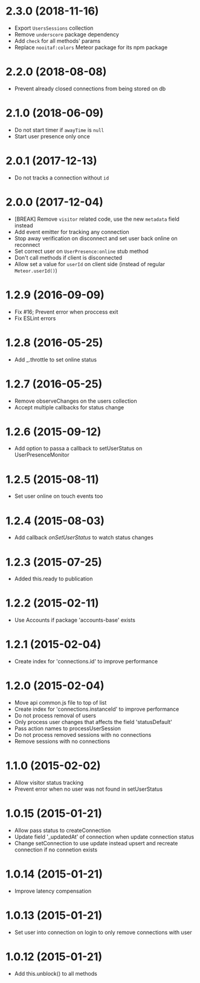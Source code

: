 # 2.3.0 (2018-11-16)
* Export `UsersSessions` collection
* Remove `underscore` package dependency
* Add `check` for all methods' params
* Replace `nooitaf:colors` Meteor package for its npm package

# 2.2.0 (2018-08-08)
* Prevent already closed connections from being stored on db

# 2.1.0 (2018-06-09)
* Do not start timer if `awayTime` is `null`
* Start user presence only once

# 2.0.1 (2017-12-13)
* Do not tracks a connection without `id`

# 2.0.0 (2017-12-04)
* [BREAK] Remove `visitor` related code, use the new `metadata` field instead
* Add event emitter for tracking any connection
* Stop away verification on disconnect and set user back online on reconnect
* Set correct user on `UserPresence:online` stub method
* Don't call methods if client is disconnected
* Allow set a value for `userId` on client side (instead of regular `Meteor.userId()`)

# 1.2.9 (2016-09-09)
* Fix #16; Prevent error when proccess exit
* Fix ESLint errors

# 1.2.8 (2016-05-25)
* Add _.throttle to set online status

# 1.2.7 (2016-05-25)
* Remove observeChanges on the users collection
* Accept multiple callbacks for status change

# 1.2.6 (2015-09-12)
* Add option to passa a callback to setUserStatus on UserPresenceMonitor

# 1.2.5 (2015-08-11)
* Set user online on touch events too

# 1.2.4 (2015-08-03)
* Add callback *onSetUserStatus* to watch status changes

# 1.2.3 (2015-07-25)
* Added this.ready to publication

# 1.2.2 (2015-02-11)
* Use Accounts if package 'accounts-base' exists

# 1.2.1 (2015-02-04)
* Create index for 'connections.id' to improve performance

# 1.2.0 (2015-02-04)
* Move api common.js file to top of list
* Create index for 'connections.instanceId' to improve performance
* Do not process removal of users
* Only process user changes that affects the field 'statusDefault'
* Pass action names to processUserSession
* Do not process removed sessions with no connections
* Remove sessions with no connections

# 1.1.0 (2015-02-02)
* Allow visitor status tracking
* Prevent error when no user was not found in setUserStatus

# 1.0.15 (2015-01-21)
* Allow pass status to createConnection
* Update field '_updatedAt' of connection when update connection status
* Change setConnection to use update instead upsert and recreate connection if no connetion exists

# 1.0.14 (2015-01-21)
* Improve latency compensation

# 1.0.13 (2015-01-21)
* Set user into connection on login to only remove connections with user

# 1.0.12 (2015-01-21)
* Add this.unblock() to all methods
